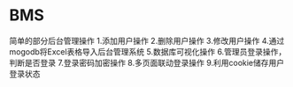 # BMS
简单的部分后台管理操作
1.添加用户操作
2.删除用户操作
3.修改用户操作
4.通过mogodb将Excel表格导入后台管理系统
5.数据库可视化操作
6.管理员登录操作，判断是否登录
7.登录密码加密操作
8.多页面联动登录操作
9.利用cookie储存用户登录状态
